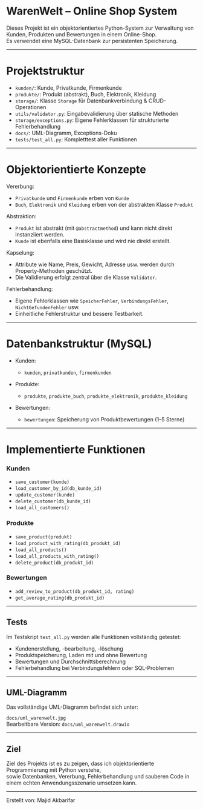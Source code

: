 # WarenWelt – Online Shop System

Dieses Projekt ist ein objektorientiertes Python-System zur Verwaltung von Kunden, Produkten und Bewertungen in einem Online-Shop.  
Es verwendet eine MySQL-Datenbank zur persistenten Speicherung.

---

# Projektstruktur

- `kunden/`: Kunde, Privatkunde, Firmenkunde  
- `produkte/`: Produkt (abstrakt), Buch, Elektronik, Kleidung  
- `storage/`: Klasse `Storage` für Datenbankverbindung & CRUD-Operationen  
- `utils/validator.py`: Eingabevalidierung über statische Methoden  
- `storage/exceptions.py`: Eigene Fehlerklassen für strukturierte Fehlerbehandlung  
- `docs/`: UML-Diagramm, Exceptions-Doku  
- `tests/test_all.py`: Kompletttest aller Funktionen

---

# Objektorientierte Konzepte

Vererbung:  
- `Privatkunde` und `Firmenkunde` erben von `Kunde`  
- `Buch`, `Elektronik` und `Kleidung` erben von der abstrakten Klasse `Produkt`

Abstraktion: 
- `Produkt` ist abstrakt (mit `@abstractmethod`) und kann nicht direkt instanziiert werden.  
- `Kunde` ist ebenfalls eine Basisklasse und wird nie direkt erstellt.

Kapselung:  
- Attribute wie Name, Preis, Gewicht, Adresse usw. werden durch Property-Methoden geschützt.  
- Die Validierung erfolgt zentral über die Klasse `Validator`.

Fehlerbehandlung:  
- Eigene Fehlerklassen wie `SpeicherFehler`, `VerbindungsFehler`, `NichtGefundenFehler` usw.  
- Einheitliche Fehlerstruktur und bessere Testbarkeit.

---

# Datenbankstruktur (MySQL)

- Kunden:
  - `kunden`, `privatkunden`, `firmenkunden`

- Produkte:
  - `produkte`, `produkte_buch`, `produkte_elektronik`, `produkte_kleidung`

- Bewertungen:
  - `bewertungen`: Speicherung von Produktbewertungen (1–5 Sterne)

---

# Implementierte Funktionen

### Kunden
- `save_customer(kunde)`  
- `load_customer_by_id(db_kunde_id)`  
- `update_customer(kunde)`  
- `delete_customer(db_kunde_id)`  
- `load_all_customers()`

###  Produkte
- `save_product(produkt)`  
- `load_product_with_rating(db_produkt_id)`  
- `load_all_products()`  
- `load_all_products_with_rating()`  
- `delete_product(db_produkt_id)`

### Bewertungen
- `add_review_to_product(db_produkt_id, rating)`  
- `get_average_rating(db_produkt_id)`

---

##  Tests

Im Testskript `test_all.py` werden alle Funktionen vollständig getestet:

- Kundenerstellung, -bearbeitung, -löschung
- Produktspeicherung, Laden mit und ohne Bewertung
- Bewertungen und Durchschnittsberechnung
- Fehlerbehandlung bei Verbindungsfehlern oder SQL-Problemen

---

##  UML-Diagramm

Das vollständige UML-Diagramm befindet sich unter:

 `docs/uml_warenwelt.jpg`  
 Bearbeitbare Version: `docs/uml_warenwelt.drawio`

---

##  Ziel

Ziel des Projekts ist es zu zeigen, dass ich objektorientierte Programmierung mit Python verstehe,  
sowie Datenbanken, Vererbung, Fehlerbehandlung und sauberen Code in einem echten Anwendungsszenario umsetzen kann.

---

 Erstellt von: Majid Akbarifar
